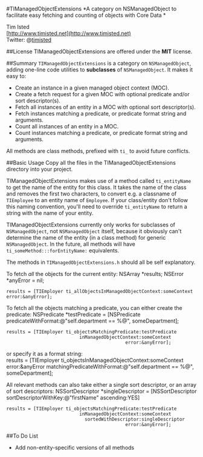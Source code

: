 #TIManagedObjectExtensions
*A category on NSManagedObject to facilitate easy fetching and counting of objects with Core Data *  

Tim Isted  
[http://www.timisted.net](http://www.timisted.net)  
Twitter: @[timisted](http://twitter.com/timisted)

##License
TIManagedObjectExtensions are offered under the **MIT** license.

##Summary
`TIManagedObjectExtensions` is a category on `NSManagedObject`, adding one-line code utilities to **subclasses** of `NSManagedObject`. It makes it easy to:

* Create an instance in a given managed object context (MOC).
* Create a fetch request for a given MOC with optional predicate and/or sort descriptor(s).
* Fetch all instances of an entity in a MOC with optional sort descriptor(s).
* Fetch instances matching a predicate, or predicate format string and arguments.
* Count all instances of an entity in a MOC.
* Count instances matching a predicate, or predicate format string and arguments.

All methods are class methods, prefixed with `ti_` to avoid future conflicts.

##Basic Usage
Copy all the files in the TIManagedObjectExtensions directory into your project.

TIManagedObjectExtensions makes use of a method called `ti_entityName` to get the name of the entity for this class. It takes the name of the class and removes the first two characters, to convert e.g. a classname of `TIEmployee` to an entity name of `Employee`. If your class/entity don't follow this naming convention, you'll need to override `ti_entityName` to return a string with the name of your entity.

TIManagedObjectExtensions currently only works for subclasses of `NSManagedObject`, not `NSManagedObject` itself, because it obviously can't determine the name of the entity (in a class method) for generic `NSManagedObject`. In the future, all methods will have `ti_someMethod:::forEntityName:` equivalents.

The methods in `TIManagedObjectExtensions.h` should all be self explanatory.

To fetch *all* the objects for the current entity:
    NSArray *results;
    NSError *anyError = nil;
    
    results = [TIEmployer ti_allObjectsInManagedObjectContext:someContext error:&anyError];

To fetch all the objects matching a predicate, you can either create the predicate:
    NSPredicate *testPredicate = [NSPredicate predicateWithFormat:@"self.department == %@", someDepartment];
    
    results = [TIEmployer ti_objectsMatchingPredicate:testPredicate
                               inManagedObjectContext:someContext
                                                error:&anyError];

or specify it as a format string:                         
    results = [TIEmployer ti_objectsInManagedObjectContext:someContext
                                                     error:&anyError
                               matchingPredicateWithFormat:@"self.department == %@", someDepartment];

All relevant methods can also take either a single sort descriptor, or an array of sort descriptors:
    NSSortDescriptor *singleDescriptor = [NSSortDescriptor sortDescriptorWithKey:@"firstName" ascending:YES]
    
    results = [TIEmployer ti_objectsMatchingPredicate:testPredicate
                               inManagedObjectContext:someContext
                                 sortedWithDescriptor:singleDescriptor
                                                error:&anyError];

##To Do List
* Add non-entity-specific versions of all methods